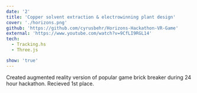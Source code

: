 ```yaml
---
date: '2'
title: 'Copper solvent extraction & electrowinning plant design'
cover: './horizons.png'
github: 'https://github.com/cyrusbehr/Horizons-Hackathon-VR-Game'
external: 'https://www.youtube.com/watch?v=9CfLI9RGL14'
tech:
  - Tracking.hs
  - Three.js

show: 'true'
---
```


Created augmented reality version of popular game brick breaker during 24 hour hackathon. Recieved 1st place.
